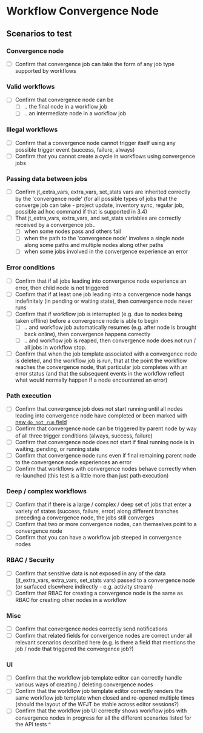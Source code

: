 # Workflow Convergence Node

## Scenarios to test

### Convergence node

- [ ] Confirm that convergence job can take the form of any job type supported by workflows

### Valid workflows

- [ ] Confirm that convergence node can be
	- [ ] .. the final node in a workflow job
	- [ ] .. an intermediate node in a workflow job

### Illegal workflows

- [ ] Confirm that a convergence node cannot trigger itself using any possible trigger event (success, failure, always)
- [ ] Confirm that you cannot create a cycle in workflows using convergence jobs

### Passing data between jobs

- [ ] Confirm jt_extra_vars, extra_vars, set_stats vars are inherited correctly by the 'convergence node' (for all possible types of jobs that the converge job can take - project update, inventory sync, regular job, possible ad hoc command if that is supported in 3.4)
- [ ] That jt_extra_vars, extra_vars, and set_stats variables are correctly received by a convergence job..
	- [ ] when some nodes pass and others fail
	- [ ] when the path to the 'convergence node' involves a single node along some paths and multiple nodes along other paths
	- [ ] when some jobs involved in the convergence experience an error

### Error conditions

- [ ] Confirm that if all jobs leading into convergence node experience an error, then child node is not triggered
- [ ] Confirm that if at least one job leading into a convergence node hangs indefinitely (in pending or waiting state), then convergence node never runs
- [ ] Confirm that if workflow job is interrupted (e.g. due to nodes being taken offline) before a convergence node is able to begin
	- [ ] .. and workflow job automatically resumes (e.g. after node is brought back online), then convergence happens correctly
	- [ ] .. and workflow job is reaped, then convergence node does not run / all jobs in workflow stop.
- [ ] Confirm that when the job template associated with a convergence node is deleted, and the workflow job is run, that at the point the workflow reaches the convergence node, that particular job completes with an error status (and that the subsequent events in the workflow reflect what would normally happen if a node encountered an error)

### Path execution

- [ ] Confirm that convergence job does not start running until all nodes leading into convergence node have completed or been marked with [new `do_not_run` field](https://github.com/ansible/awx/pull/2389/files#diff-a81324c523b41de7296fdd5ff9063d10R3867)
- [ ] Confirm that convergence node can be triggered by parent node by way of all three trigger conditions (always, success, failure)
- [ ] Confirm that convergence node does not start if final running node is in waiting, pending, or running state
- [ ] Confirm that convergence node runs even if final remaining parent node to the convergence node experiences an error
- [ ] Confirm that workflows with convergence nodes behave correctly when re-launched (this test is a little more than just path execution)

### Deep / complex workflows
- [ ] Confirm that if there is a large / complex / deep set of jobs that enter a variety of states (success, failure, error) along different branches preceding a convergence node, the jobs still converges
- [ ] Confirm that two or more convergence nodes, can themselves point to a convergence node
- [ ] Confirm that you can have a workflow job steeped in convergence nodes

### RBAC / Security

- [ ] Confirm that sensitive data is not exposed in any of the data (jt_extra_vars, extra_vars, set_stats vars) passed to a convergence node (or surfaced elsewhere indirectly - e.g. activity stream)
- [ ] Confirm that RBAC for creating a convergence node is the same as RBAC for creating other nodes in a workflow

### Misc

- [ ] Confirm that convergence nodes correctly send notifications
- [ ] Confirm that related fields for convergence nodes are correct under all relevant scenarios described here (e.g. is there a field that mentions the job / node that triggered the convergence job?)

### UI
- [ ] Confirm that the workflow job template editor can correctly handle various ways of creating / deleting convergence nodes
- [ ] Confirm that the workflow job template editor correctly renders the same workflow job template when closed and re-opened multiple times (should the layout of the WFJT be stable across editor sessions?)
- [ ] Confirm that the workflow job UI correctly shows workflow jobs with convergence nodes in progress for all the different scenarios listed for the API tests ^
